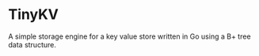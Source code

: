 # TinyKV

A simple storage engine for a key value store written in Go using a B+ tree data structure.
